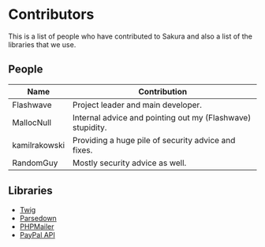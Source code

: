 # Contributors

This is a list of people who have contributed to Sakura and also a list of the libraries that we use.

## People

| Name          | Contribution                                               |
| ------------- | ---------------------------------------------------------- |
| Flashwave     | Project leader and main developer.                         |
| MallocNull    | Internal advice and pointing out my (Flashwave) stupidity. |
| kamilrakowski | Providing a huge pile of security advice and fixes.        |
| RandomGuy     | Mostly security advice as well.                            |

## Libraries

- [Twig](http://twig.sensiolabs.org/)
- [Parsedown](http://parsedown.org/)
- [PHPMailer](https://github.com/PHPMailer/PHPMailer)
- [PayPal API](https://paypal.com/)
